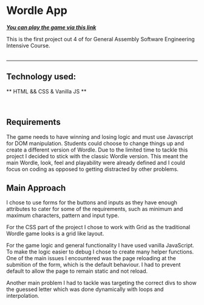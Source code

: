 # Wordle App

[**_You can play the game via this link_**](https://lyli127.github.io/wordle-app/)

This is the first project out 4 of for General Assembly Software Engineering Intensive Course.
<br/>
<br/>

---

## Technology used:

** HTML && CSS & Vanilla JS **

<br/>

## Requirements

The game needs to have winning and losing logic and must use Javascript for DOM manipulation.
Students could choose to change things up and create a different version of Wordle. Due to the limited time to tackle this project I decided to stick with the classic Wordle version. This meant the main Wordle, look, feel and playability were already defined and I could focus on coding as opposed to getting distracted by other problems.

## Main Approach

I chose to use forms for the buttons and inputs as they have enough attributes to cater for some of the requirements, such as minimum and maximum characters, pattern and input type.

For the CSS part of the project I chose to work with Grid as the traditional Wordle game looks is a grid like layout.

For the game logic and general functionality I have used vanilla JavaScript. To make the logic easier to debug I chose to create many helper functions. One of the main issues I encountered was the page reloading at the submition of the form, which is the default behaviour. I had to prevent default to allow the page to remain static and not reload.

Another main problem I had to tackle was targeting the correct divs to show the guessed letter which was done dynamically with loops and interpolation.
